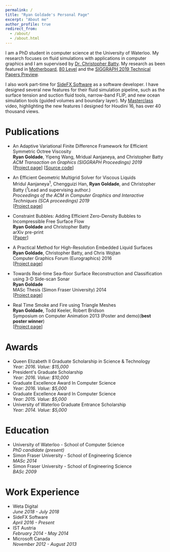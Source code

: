 ```yaml
---
permalink: /
title: "Ryan Goldade's Personal Page"
excerpt: "About me"
author_profile: true
redirect_from: 
  - /about/
  - /about.html
---
```


I am a PhD student in computer science at the University of Waterloo. My research focuses on fluid simulations with applications in computer graphics and I am supervised by [Dr. Christopher Batty](https://cs.uwaterloo.ca/~c2batty/). My research as been featured in [Motherboard](https://www.vice.com/en_us/article/kzkmwy/computer-animation-physics-christopher-batty-asmr), [80 Level](https://80.lv/articles/research-adaptive-framework-for-fluid-simulation-002sgr-006sdf/) and the [SIGGRAPH 2019 Technical Papers Preview](https://www.youtube.com/watch?v=EhDr3Rs5fTU).

I also work part-time for [SideFX Software](https://www.sidefx.com/) as a software developer. I have designed several new features for their fluid simulation pipeline, such as the surface tension and suction fluid tools, narrow-band FLIP, and new ocean simulation tools (guided volumes and boundary layer). My [Masterclass](https://vimeo.com/209763376) video, highlighting the new features I designed for Houdini 16, has over 40 thousand views.

Publications
======

* An Adaptive Variational Finite Difference Framework for Efficient Symmetric Octree Viscosity  
    **Ryan Goldade**, Yipeng Wang, Mridual Aanjaneya, and Christopher Batty  
    *ACM Transaction on Graphics (SIGGRAPH Proceedings) 2019*  
    [[Project page](https://cs.uwaterloo.ca/~rgoldade/adaptiveviscosity/)] [[Source code](https://github.com/rgoldade/AdaptiveViscositySolver)]

* An Efficient Geometric Multigrid Solver for Viscous Liquids  
    Mridul Aanjaneya<sup>1</sup>, Chengguizi Han, **Ryan Goldade**, and Christopher Batty (<sup>1</sup>Lead and supervising author.)  
    *Proceedings of the ACM in Computer Graphics and Interactive Techniques (SCA proceedings) 2019*  
    [[Project page](https://orionquest.github.io/papers/EGMVL/paper.html)]

* Constraint Bubbles: Adding Efficient Zero-Density Bubbles to Incompressible Free Surface Flow  
    **Ryan Goldade** and Christopher Batty  
    arXiv pre-print  
    [[Paper](https://arxiv.org/abs/1711.11470)]
    
* A Practical Method for High-Resolution Embedded Liquid Surfaces  
    **Ryan Goldade**, Christopher Batty, and Chris Wojtan  
    Computer Graphics Forum (Eurographics) 2016  
    [[Project page](http://poisson.cs.uwaterloo.ca/errorcorrection/)]

* Towards Real-time Sea-floor Surface Reconstruction and Classification using 3-D Side-scan Sonar  
    **Ryan Goldade**  
    MASc Thesis (Simon Fraser University) 2014  
    [[Project page](http://summit.sfu.ca/item/14384)]

* Real Time Smoke and Fire using Triangle Meshes  
    **Ryan Goldade**, Todd Keeler, Robert Bridson  
    Symposium on Computer Animation 2013 (Poster and demo)(**best poster winner**)  
    [[Project page](https://cs.uwaterloo.ca/~rgoldade/sca/)]
    
Awards
======

* Queen Elizabeth II Graduate Scholarship in Science & Technology  
    *Year: 2016. Value: $15,000*  
* President's Graduate Scholarship  
    *Year: 2016. Value: $10,000*  
* Graduate Excellence Award In Computer Science  
    *Year: 2016. Value: $5,000*  
* Graduate Excellence Award In Computer Science  
    *Year: 2015. Value: $5,000*  
* University of Waterloo Graduate Entrance Scholarship  
    *Year: 2014. Value: $5,000*  

Education
======

* University of Waterloo - School of Computer Science  
    *PhD candidate (present)*  
* Simon Fraser University - School of Engineering Science  
    *MASc 2014*  
* Simon Fraser University - School of Engineering Science  
    *BASc 2009*  
    
Work Experience
======

* Weta Digital   
    *June 2018 - July 2018*  
* SideFX Software  
    *April 2016 - Present*  
* IST Austria  
    *February 2014 - May 2014*  
* Microsoft Canada  
    *November 2012 - August 2013*  
